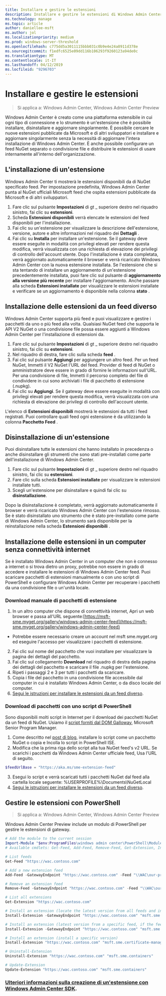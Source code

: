 ```yaml
---
title: Installare e gestire le estensioni
description: Installare e gestire le estensioni di Windows Admin Center (Project Honolulu)
ms.technology: manage
ms.topic: article
author: daniellee-msft
ms.author: jol
ms.localizationpriority: medium
ms.prod: windows-server-threshold
ms.openlocfilehash: c775dd5a3011115bbb031c0b9e4e24a8911d378e
ms.sourcegitcommit: f1edfc6525e09dd116b106293f9260123a94de0c
ms.translationtype: MT
ms.contentlocale: it-IT
ms.lasthandoff: 04/12/2019
ms.locfileid: "9296703"
---
```

# Installare e gestire le estensioni

>Si applica a: Windows Admin Center, Windows Admin Center Preview

Windows Admin Center è creato come una piattaforma estensibile in cui ogni tipo di connessione e lo strumento è un'estensione che è possibile installare, disinstallare e aggiornare singolarmente. È possibile cercare le nuove estensioni pubblicate da Microsoft e di altri sviluppatori e installare e aggiornare singolarmente senza la necessità di aggiornare l'intera installazione di Windows Admin Center. È anche possibile configurare un feed NuGet separato o condivisione file e distribuire le estensioni di usare internamente all'interno dell'organizzazione.

## L'installazione di un'estensione

Windows Admin Center ti mostrerà le estensioni disponibili da di NuGet specificato feed. Per impostazione predefinita, Windows Admin Center punta al NuGet ufficiali Microsoft feed che ospita estensioni pubblicate da Microsoft e di altri sviluppatori.

1. Fare clic sul pulsante **Impostazioni** di gt _ superiore destro nel riquadro sinistro, fai clic su **estensioni**. 
2. Scheda **Estensioni disponibili** verrà elencate le estensioni del feed disponibili per l'installazione.
3. Fai clic su un'estensione per visualizzare la descrizione dell'estensione, versione, autore e altre informazioni nel riquadro dei **Dettagli** .
4. Fai clic su **Installa** per installare un'estensione. Se il gateway deve essere eseguite in modalità con privilegi elevati per rendere questa modifica, verrà visualizzata con una richiesta di elevazione dei privilegi di controllo dell'account utente. Dopo l'installazione è stata completata, verrà aggiornato automaticamente il browser e verrà ricaricato Windows Admin Center con la nuova estensione installata. Se l'estensione che si sta tentando di installare un aggiornamento di un'estensione precedentemente installata, puoi fare clic sul pulsante di **aggiornamento alla versione più recente** per installare l'aggiornamento. Anche passare alla scheda **Estensioni installate** per visualizzare le estensioni installate e verificare se un aggiornamento è disponibile nella colonna **stato** .

## Installazione delle estensioni da un feed diverso

Windows Admin Center supporta più feed e puoi visualizzare e gestire i pacchetti da uno o più feed alla volta. Qualsiasi NuGet feed che supporta le API V2 NuGet o una condivisione file possa essere aggiunti a Windows Admin Center per l'installazione di estensioni da.

1. Fare clic sul pulsante **Impostazioni** di gt _ superiore destro nel riquadro sinistro, fai clic su **estensioni**.
2. Nel riquadro di destra, fare clic sulla scheda **feed** .
3. Fai clic sul pulsante **Aggiungi** per aggiungere un altro feed. Per un feed NuGet, Immetti il V2 NuGet l'URL del feed. Provider di feed di NuGet o amministratore deve essere in grado di fornire le informazioni sull'URL. Per una condivisione di file, Immetti il percorso completo del file di condividere in cui sono archiviati i file di pacchetto di estensione (.nupkg).
4. Fai clic su **Aggiungi**. Se il gateway deve essere eseguite in modalità con privilegi elevati per rendere questa modifica, verrà visualizzata con una richiesta di elevazione dei privilegi di controllo dell'account utente.

L'elenco di **Estensioni disponibili** mostrerà le estensioni da tutti i feed registrati. Puoi controllare quali feed ogni estensione è da utilizzando la colonna **Pacchetto Feed** .

## Disinstallazione di un'estensione

Puoi disinstallare tutte le estensioni che hanno installato in precedenza o anche disinstallare gli strumenti che sono stati pre-installati come parte dell'installazione di Windows Admin Center.

1. Fare clic sul pulsante **Impostazioni** di gt _ superiore destro nel riquadro sinistro, fai clic su **estensioni**. 
2. Fare clic sulla scheda **Estensioni installate** per visualizzare le estensioni installate tutti.
3. Scegli un'estensione per disinstallare e quindi fai clic su **disinstallazione**.

Dopo la disinstallazione è completato, verrà aggiornato automaticamente il browser e verrà ricaricato Windows Admin Center con l'estensione rimosso. Se è stato disinstallato uno strumento che è stato pre-installato come parte di Windows Admin Center, lo strumento sarà disponibile per la reinstallazione nella scheda **Estensioni disponibili** .

## Installazione delle estensioni in un computer senza connettività internet

Se è installato Windows Admin Center in un computer che non è connesso a internet o si trova dietro un proxy, potrebbe non essere in grado di accedere e installare le estensioni di Windows Admin Center feed. Puoi scaricare pacchetti di estensioni manualmente o con uno script di PowerShell e configurare Windows Admin Center per recuperare i pacchetti da una condivisione file o un'unità locale.

### Download manuale di pacchetti di estensione

1. In un altro computer che dispone di connettività internet, Apri un web browser e passa all'URL seguente:[https://msft-sme.myget.org/gallery/windows-admin-center-feed](https://msft-sme.myget.org/gallery/windows-admin-center-feed) 

  * Potrebbe essere necessario creare un account nel msft sme.myget.org ed eseguire l'accesso per visualizzare i pacchetti di estensione.

2. Fai clic sul nome del pacchetto che vuoi installare per visualizzare la pagina dei dettagli del pacchetto.
3. Fai clic sul collegamento **Download** nel riquadro di destra della pagina dei dettagli del pacchetto e scaricare il file .nupkg per l'estensione.
4. Ripeti i passaggi 2 e 3 per tutti i pacchetti da scaricare.
5. Copia i file del pacchetto in una condivisione file accessibile dal computer in cui è installato Windows Admin Center, o da disco locale del computer.
6. [Segui le istruzioni per installare le estensioni da un feed diverso](#installing-extensions-from-a-different-feed).

### Download di pacchetti con uno script di PowerShell

Sono disponibili molti script in Internet per il download dei pacchetti NuGet da un feed di NuGet. Usiamo il [script forniti dal DOM Galloway](https://weblogs.asp.net/jongalloway/downloading-a-local-nuget-repository-with-powershell), Microsoft Senior Program Manager.

1. Come descritto nel [post di blog](https://weblogs.asp.net/jongalloway/downloading-a-local-nuget-repository-with-powershell), installare lo script come un pacchetto NuGet o copia e Incolla lo script in PowerShell ISE.
2. Modifica che la prima riga dello script alla tua NuGet feed's v2 URL. Se scarichi i pacchetti da Windows Admin Center ufficiale feed, Usa l'URL di seguito.

```powershell
$feedUrlBase = "https://aka.ms/sme-extension-feed"
```

3. Esegui lo script e verrà scaricati tutti i pacchetti NuGet dal feed alla cartella locale seguente: %USERPROFILE%\Documents\NuGetLocal
4. [Segui le istruzioni per installare le estensioni da un feed diverso](#installing-extensions-from-a-different-feed).

## Gestire le estensioni con PowerShell

>Si applica a: Windows Admin Center, Windows Admin Center Preview

Windows Admin Center Preview include un modulo di PowerShell per gestire le estensioni di gateway.

```powershell
# Add the module to the current session
Import-Module "$env:ProgramFiles\windows admin center\PowerShell\Modules\ExtensionTools"
# Available cmdlets: Get-Feed, Add-Feed, Remove-Feed, Get-Extension, Install-Extension, Uninstall-Extension, Update-Extension

# List feeds
Get-Feed "https://wac.contoso.com"

# Add a new extension feed
Add-Feed -GatewayEndpoint "https://wac.contoso.com" -Feed "\\WAC\our-private-extensions"

# Remove an extension feed
Remove-Feed -GatewayEndpoint "https://wac.contoso.com" -Feed "\\WAC\our-private-extensions"

# List all extensions
Get-Extension "https://wac.contoso.com"

# Install an extension (locate the latest version from all feeds and install it)
Install-Extension -GatewayEndpoint "https://wac.contoso.com" "msft.sme.containers"

# Install an extension (latest version from a specific feed, if the feed is not present, it will be added)
Install-Extension -GatewayEndpoint "https://wac.contoso.com" "msft.sme.containers" -Feed "https://aka.ms/sme-extension-feed"

# Install an extension (install a specific version)
Install-Extension "https://wac.contoso.com" "msft.sme.certificate-manager" "0.133.0"

# Uninstall-Extension
Uninstall-Extension "https://wac.contoso.com" "msft.sme.containers"

# Update-Extension
Update-Extension "https://wac.contoso.com" "msft.sme.containers"
```

### [Ulteriori informazioni sulla creazione di un'estensione con Windows Admin Center SDK](../extend/extensibility-overview.md).